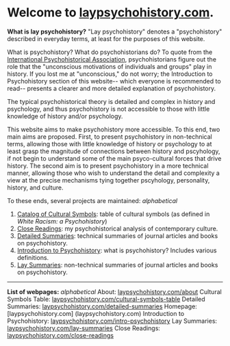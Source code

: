 # Welcome to [laypsychohistory.com](https://laypsychohistory.com).

**What is lay psychohistory?** "Lay psychohistory" denotes a "psychohistory" described in everyday terms, at least for the purposes of this website.

What is psychohistory? What do psychohistorians do? To quote from the [International Psychohistorical Association](https://www.psychohistory.us/what-is-psychohistory.php), psychohistorians figure out the role that the "unconscious motivations of individuals and groups" play in history. If you lost me at "unconscious," do not worry; the Introduction to Psychohistory section of this website-- which everyone is recommended to read-- presents a clearer and more detailed explanation of psychohistory.

The typical psychohistorical theory is detailed and complex in history and psychology, and thus psychohistory is not accessible to those with little knowledge of history and/or psychology.

This website aims to make psychohistory more accessible. To this end, two main aims are proposed. First, to present psychohistory in non-technical terms, allowing those with little knowledge of history or psychology to at least grasp the magnitude of connections between history and pscyhology, if not begin to understand some of the main psyco-cultural forces that drive history. The second aim is to present psychohistory in a more technical manner, allowing those who wish to understand the detail and complexity a view at the precise mechanisms tying together pscyhology, personality, history, and culture.

To these ends, several projects are maintained:
_alphabetical_
1. [Catalog of Cultural Symbols](laypsychohistory.com/cultural-symbols-table): table of cultural symbols (as defined in _White Racism: a Psychohistory_)
2. [Close Readings](laypsychohistory.com/close-readings): my psychohistorical analysis of contemporary culture.
3. [Detailed Summaries](laypsychohistory.com/detailed-summaries): technical summaries of journal articles and books on psychohistory.
4. [Introduction to Psychohistory](laypsychohistory.com/intro-psychohistory): what is psychohistory? Includes various definitions.
5. [Lay Summaries](laypsychohistory.com/lay-summaries): non-technical summaries of journal articles and books on psychohistory.

***

**List of webpages:**
_alphabetical_
About: [laypsychohistory.com/about](laypsychohistory.com/about)
Cultural Symbols Table: [laypsychohistory.com/cultural-symbols-table](laypsychohistory.com/cultural-symbols-table)
Detailed Summaries: [laypsychohistory.com/detailed-summaries](laypsychohistory.com/detailed-summaries)
Homepage: [laypsychohistory.com] (laypsychohistory.com)
Introduction to Psychohistory: [laypsychohistory.com/intro-psychohistory](laypsychohistory.com/intro-psychohistory)
Lay Summaries: [laypsychohistory.com/lay-summaries](laypsychohistory.com/lay-summaries)
Close Readings: [laypsychohistory.com/close-readings](laypsychohistory.com/close-readings)
